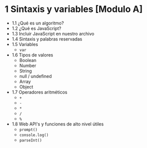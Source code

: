 # 1 Sintaxis y variables [Modulo A]

- 1.1 ¿Qué es un algoritmo?
- 1.2 ¿Qué es JavaScript? 
- 1.3 Incluir JavaScript en nuestro archivo
- 1.4 Sintaxis y palabras reservadas
- 1.5 Variables
   - `var`
- 1.6 Tipos de valores
   - Boolean
   - Number
   - String
   - null / undefined
   - Array
   - Object
- 1.7 Operadores aritméticos
   - `+`
   - `-`
   - `*`
   - `/`
   - `%`
- 1.8 Web API's y funciones de alto nivel útiles
   - `prompt()`
   - `console.log()`
   - `parseInt()`